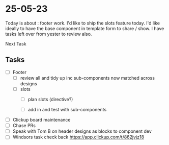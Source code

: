 # 25-05-23

Today is about : footer work. I'd like to ship the slots feature today. I'd like ideally to have the base component in template form to share / show.
I have tasks left over from yester to review also.

Next Task

## Tasks
- [ ] Footer
  - [ ] review all and tidy up inc sub-components now matched across designs
  - [ ] slots
      - [ ] plan slots (directive?)
      - [ ] add in and test with sub-components


- [ ] Clickup board maintenance
- [ ] Chase PRs
- [ ] Speak with Tom B on header designs as blocks to component dev
- [ ] Windsors task check back  https://app.clickup.com/t/862jvjz18